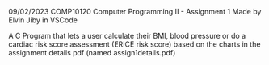  09/02/2023
 COMP10120 Computer Programming II - Assignment 1
 Made by Elvin Jiby in VSCode
 
 A C Program that lets a user calculate their BMI, blood pressure or do a cardiac risk score assessment (ERICE risk score) based on the charts in the assignment details pdf (named assign1details.pdf)
